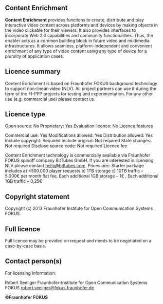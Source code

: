 Content Enrichment
--------------

**Content Enrichment** provides functions to create, distribute and play interactive video content across platforms and devices by making objects in the video clickable for their viewers. It also provides interfaces to incorporate Web 2.0 capabilities and community functionalities. Thus, the enabler acts as a common building block in future video and multimedia infrastructures. It allows seamless, platform-independent and convenient enrichment of any type of video content using any type of device for a plurality of application cases.

Licence summary
--------------

Content Enrichment is based on Fraunhofer FOKUS background technology to support non-linear-video (NLV). All project partners can use it during the term of the FI-PPP projects for testing and experimentation. For any other use (e.g. commercial use) please contact us.

Licence type
--------------

Open source: No
Proprietary: Yes
Evaluation licence: No
Licence features

Commercial use: Yes
Modifications allowed: Yes
Distribution allowed: Yes
Include copyright: Required
Include original: Not required
State changes: Not required
Disclose source code: Not required
Licence fee

Content Enrichment technology is commercially available via Fraunhofer FOKUS spinoff company BitTubes GmbH. If you are interested in licensing NLV please contact hello@bittubes.com. Prices are:: Starter package includes a) <500.000 player requests b) 1TB storage c) 10TB traffic – 5.000€ per month flat fee, Each additional 1GB storage – 1€ , Each additional 1GB traffic – 0,25€

Copyright statement
--------------

Copyright (c) 2013 Fraunhofer Institute for Open Communication Systems FOKUS.

Full licence
--------------

Full licence may be provided on request and needs to be negotiated on a case-by-case basis.

Contact person(s)
--------------

For licensing information:

Robert Seeliger
Fraunhofer-Institute for Open Communication Systems FOKUS
robert.seeliger@fokus.fraunhofer.de


**©Fraunhofer FOKUS**
